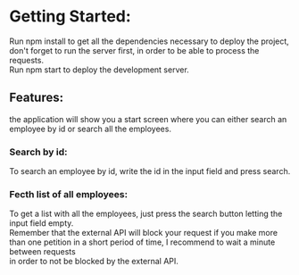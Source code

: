 # Getting Started:
Run npm install to get all the dependencies necessary to deploy the project, don't forget to run the server first, in order to be able to process the requests.  
Run npm start to deploy the development server.
## Features:
the application will show you a start screen where you can either search an employee by id or search all the employees.  
### Search by id:
To search an employee by id, write the id in the input field and press search.  
### Fecth list of all employees:
To get a list with all the employees, just press the search button letting the input field empty.   
Remember that the external API will block your request if you make more than one petition in a short period of time, I recommend to wait a minute between requests  
in order to not be blocked by the external API.


